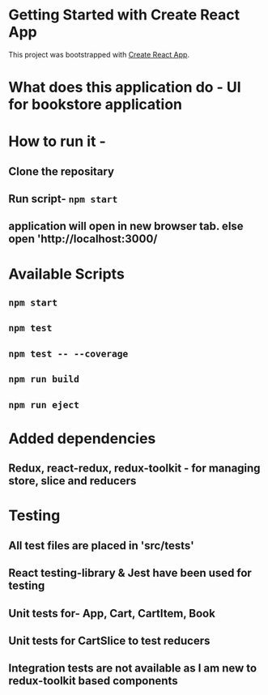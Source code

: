 # Getting Started with Create React App
This project was bootstrapped with [Create React App](https://github.com/facebook/create-react-app).

# What does this application do - UI for bookstore application

# How to run it -
## Clone the repositary
## Run script- `npm start`
## application will open in new browser tab. else open 'http://localhost:3000/

# Available Scripts
## `npm start`
## `npm test` 
## `npm test -- --coverage`
## `npm run build`
## `npm run eject`

# Added dependencies
## Redux, react-redux, redux-toolkit - for managing store, slice and reducers

# Testing
## All test files are placed in 'src/tests'
## React testing-library & Jest have been used for testing
## Unit tests for- App, Cart, CartItem, Book
## Unit tests for CartSlice to test reducers
## Integration tests are not available as I am new to redux-toolkit based components